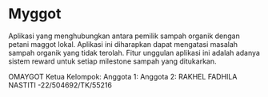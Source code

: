 # Myggot
Aplikasi yang menghubungkan antara pemilik sampah organik dengan petani maggot lokal. Aplikasi ini diharapkan dapat mengatasi masalah sampah organik yang tidak terolah. Fitur unggulan aplikasi ini adalah adanya sistem reward untuk setiap milestone sampah yang ditukarkan.

OMAYGOT 
Ketua Kelompok: 
Anggota 1:
Anggota 2: RAKHEL FADHILA NASTITI -22/504692/TK/55216

